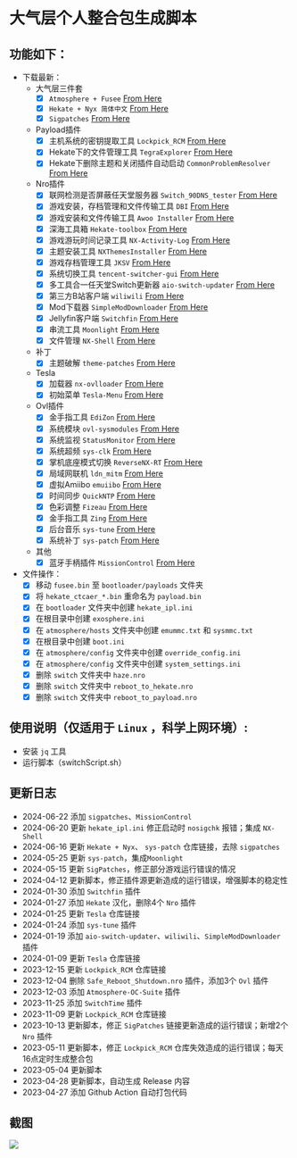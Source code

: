 # 大气层个人整合包生成脚本

## 功能如下：

- 下载最新：
  - 大气层三件套
    - [x] `Atmosphere + Fusee` [From Here](https://github.com/Atmosphere-NX/Atmosphere/releases/latest)
    - [x] `Hekate + Nyx 简体中文` [From Here](https://github.com/easyworld/hekate/releases/latest)
    - [x] `Sigpatches` [From Here](https://hackintendo.com/download/sigpatches/)
  - Payload插件
    - [x] 主机系统的密钥提取工具 `Lockpick_RCM` [From Here](https://github.com/Decscots/Lockpick_RCM/releases/latest)
    - [x] Hekate下的文件管理工具 `TegraExplorer` [From Here](https://github.com/zdm65477730/TegraExplorer/releases/latest)
    - [x] Hekate下删除主题和关闭插件自动启动 `CommonProblemResolver` [From Here](https://github.com/zdm65477730/CommonProblemResolver/releases/latest)
  - Nro插件
    - [x] 联网检测是否屏蔽任天堂服务器 `Switch_90DNS_tester` [From Here](https://github.com/meganukebmp/Switch_90DNS_tester/releases/latest)
    - [x] 游戏安装，存档管理和文件传输工具 `DBI` [From Here](https://github.com/rashevskyv/dbi/releases/latest)
    - [x] 游戏安装和文件传输工具 `Awoo Installer` [From Here](https://github.com/dragonflylee/Awoo-Installer/releases/latest)
    - [x] 深海工具箱 `Hekate-toolbox` [From Here](https://github.com/WerWolv/Hekate-Toolbox/releases/latest)
    - [x] 游戏游玩时间记录工具 `NX-Activity-Log` [From Here](https://github.com/zdm65477730/NX-Activity-Log/releases/latest)
    - [x] 主题安装工具 `NXThemesInstaller` [From Here](https://github.com/exelix11/SwitchThemeInjector/releases/latest)
    - [x] 游戏存档管理工具 `JKSV` [From Here](https://github.com/J-D-K/JKSV/releases/latest)
    - [x] 系统切换工具 `tencent-switcher-gui` [From Here](https://github.com/CaiMiao/Tencent-switcher-GUI/releases/latest)
    - [x] 多工具合一任天堂Switch更新器 `aio-switch-updater` [From Here](https://github.com/HamletDuFromage/aio-switch-updater/releases/latest)
    - [x] 第三方B站客户端 `wiliwili` [From Here](https://github.com/xfangfang/wiliwili/releases/latest)
    - [x] Mod下载器 `SimpleModDownloader` [From Here](https://github.com/PoloNX/SimpleModDownloader/releases/latest)
    - [x] Jellyfin客户端 `Switchfin` [From Here](https://github.com/dragonflylee/switchfin/releases/latest)
    - [x] 串流工具 `Moonlight` [From Here](https://github.com/XITRIX/Moonlight-Switch/releases/latest)
    - [x] 文件管理 `NX-Shell` [From Here](https://www.tekqart.com/thread-222735-1-1.html)
  - 补丁
    - [x] 主题破解 `theme-patches` [From Here](https://github.com/exelix11/theme-patches)
  - Tesla
    - [x] 加载器 `nx-ovlloader` [From Here](https://www.tekqart.com/thread-222735-1-1.html)
    - [x] 初始菜单 `Tesla-Menu` [From Here](https://www.tekqart.com/thread-222735-1-1.html)
  - Ovl插件
    - [x] 金手指工具 `EdiZon` [From Here](https://www.tekqart.com/thread-222735-1-1.html)
    - [x] 系统模块 `ovl-sysmodules` [From Here](https://www.tekqart.com/thread-222735-1-1.html)
    - [x] 系统监视 `StatusMonitor` [From Here](https://www.tekqart.com/thread-222735-1-1.html)
    - [x] 系统超频 `sys-clk` [From Here](https://www.tekqart.com/thread-222735-1-1.html)
    - [x] 掌机底座模式切换 `ReverseNX-RT` [From Here](https://www.tekqart.com/thread-222735-1-1.html)
    - [x] 局域网联机 `ldn_mitm` [From Here](https://www.tekqart.com/thread-222735-1-1.html)
    - [x] 虚拟Amiibo `emuiibo` [From Here](https://www.tekqart.com/thread-222735-1-1.html)
    - [x] 时间同步 `QuickNTP` [From Here](https://www.tekqart.com/thread-222735-1-1.html)
    - [x] 色彩调整 `Fizeau` [From Here](https://www.tekqart.com/thread-222735-1-1.html)
    - [x] 金手指工具 `Zing` [From Here](https://www.tekqart.com/thread-222735-1-1.html)
    - [x] 后台音乐 `sys-tune` [From Here](https://www.tekqart.com/thread-370954-1-1.html)
    - [x] 系统补丁 `sys-patch` [From Here](https://github.com/impeeza/sys-patch/releases/latest)
  - 其他
    - [x] 蓝牙手柄插件 `MissionControl` [From Here](https://github.com/ndeadly/MissionControl/releases/latest)

- 文件操作：
    - [x] 移动 `fusee.bin` 至 `bootloader/payloads` 文件夹
    - [x] 将 `hekate_ctcaer_*.bin` 重命名为 `payload.bin`
    - [x] 在 `bootloader` 文件夹中创建 `hekate_ipl.ini`
    - [x] 在根目录中创建 `exosphere.ini`
    - [x] 在 `atmosphere/hosts` 文件夹中创建 `emummc.txt` 和 `sysmmc.txt`
    - [x] 在根目录中创建 `boot.ini`
    - [x] 在 `atmosphere/config` 文件夹中创建 `override_config.ini`
    - [x] 在 `atmosphere/config` 文件夹中创建 `system_settings.ini`
    - [x] 删除 `switch` 文件夹中 `haze.nro`
    - [x] 删除 `switch` 文件夹中 `reboot_to_hekate.nro`
    - [x] 删除 `switch` 文件夹中 `reboot_to_payload.nro`

## 使用说明（仅适用于 `Linux` ，科学上网环境）:
  - 安装 `jq` 工具
  - 运行脚本（switchScript.sh）

## 更新日志
- 2024-06-22 添加 `sigpatches`、`MissionControl`
- 2024-06-20 更新 `hekate_ipl.ini` 修正启动时 `nosigchk` 报错；集成 `NX-Shell`
- 2024-06-16 更新 `Hekate + Nyx`、 `sys-patch` 仓库链接，去除 `sigpatches`
- 2024-05-25 更新 `sys-patch`，集成`Moonlight`
- 2024-05-15 更新 `SigPatches`，修正部分游戏运行错误的情况
- 2024-04-12 更新脚本，修正插件源更新造成的运行错误，增强脚本的稳定性
- 2024-01-30 添加 `Switchfin` 插件
- 2024-01-27 添加 `Hekate` 汉化，删除4个 `Nro` 插件
- 2024-01-25 更新 `Tesla` 仓库链接
- 2024-01-24 添加 `sys-tune` 插件
- 2024-01-19 添加 `aio-switch-updater`、`wiliwili`、`SimpleModDownloader` 插件
- 2024-01-09 更新 `Tesla` 仓库链接
- 2023-12-15 更新 `Lockpick_RCM` 仓库链接
- 2023-12-04 删除 `Safe_Reboot_Shutdown.nro` 插件，添加3个 `Ovl` 插件
- 2023-12-03 添加 `Atmosphere-OC-Suite` 插件
- 2023-11-25 添加 `SwitchTime` 插件
- 2023-11-09 更新 `Lockpick_RCM` 仓库链接
- 2023-10-13 更新脚本，修正 `SigPatches` 链接更新造成的运行错误；新增2个 `Nro` 插件
- 2023-05-11 更新脚本，修正 `Lockpick_RCM` 仓库失效造成的运行错误；每天16点定时生成整合包
- 2023-05-04 更新脚本
- 2023-04-28 更新脚本，自动生成 Release 内容
- 2023-04-27 添加 Github Action 自动打包代码

## 截图
![](https://raw.githubusercontent.com/huangqian8/SwitchPlugins/main/screenshot/screenshot.png)